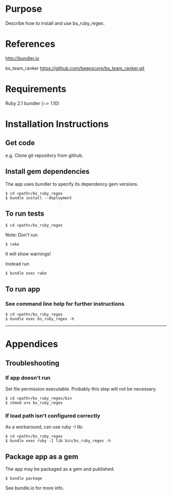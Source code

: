 # Purpose
Describe how to install and use bs_ruby_regex.

# References
<http://bundler.io>

bs_team_ranker
<https://github.com/beepscore/bs_team_ranker.git>

# Requirements
Ruby 2.1
bundler (~> 1.10)

# Installation Instructions

## Get code
e.g. Clone git repository from github.

## Install gem dependencies
The app uses bundler to specify its dependency gem versions.

    $ cd <path>/bs_ruby_regex
    $ bundle install --deployment

## To run tests
    $ cd <path>/bs_ruby_regex

Note: Don't run

    $ rake

It will show warnings!

Instead run

    $ bundle exec rake

## To run app

### See command line help for further instructions
    $ cd <path>/bs_ruby_regex
    $ bundle exec bs_ruby_regex -h

---

# Appendices

## Troubleshooting

### If app doesn't run
Set file permission executable.
Probably this step will not be necessary.

    $ cd <path>/bs_ruby_regex/bin
    $ chmod u+x bs_ruby_regex

### If load path isn't configured correctly
As a workaround, can use ruby -I lib:

    $ cd <path>/bs_ruby_regex
    $ bundle exec ruby -I lib bin/bs_ruby_regex -h

## Package app as a gem
The app may be packaged as a gem and published.

    $ bundle package

See bundle.io for more info.
